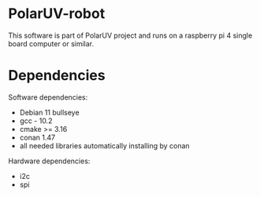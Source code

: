 # PolarUV-robot
This software is part of PolarUV project and runs on a raspberry pi 4 single board computer or similar.

# Dependencies
Software dependencies:
 - Debian 11 bullseye
 - gcc - 10.2
 - cmake >= 3.16
 - conan 1.47
 - all needed libraries automatically installing by conan

Hardware dependencies:
 - i2c
 - spi

